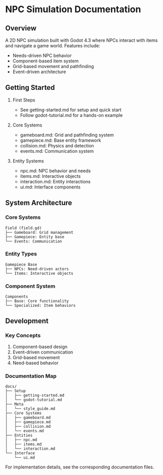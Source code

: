 # NPC Simulation Documentation

## Overview

A 2D NPC simulation built with Godot 4.3 where NPCs interact with items and navigate a game world. Features include:
- Needs-driven NPC behavior
- Component-based item system
- Grid-based movement and pathfinding
- Event-driven architecture

## Getting Started

1. First Steps
   - See getting-started.md for setup and quick start
   - Follow godot-tutorial.md for a hands-on example

2. Core Systems
   - gameboard.md: Grid and pathfinding system
   - gamepiece.md: Base entity framework
   - collision.md: Physics and detection
   - events.md: Communication system

3. Entity Systems
   - npc.md: NPC behavior and needs
   - items.md: Interactive objects
   - interaction.md: Entity interactions
   - ui.md: Interface components

## System Architecture

### Core Systems
```
Field (field.gd)
├── Gameboard: Grid management
├── Gamepiece: Entity base
└── Events: Communication
```

### Entity Types
```
Gamepiece Base
├── NPCs: Need-driven actors
└── Items: Interactive objects
```

### Component System
```
Components
├── Base: Core functionality
└── Specialized: Item behaviors
```

## Development

### Key Concepts
1. Component-based design
2. Event-driven communication
3. Grid-based movement
4. Need-based behavior

### Documentation Map
```
docs/
├── Setup
│   ├── getting-started.md
│   └── godot-tutorial.md
├── Meta
│   └── style_guide.md
├── Core Systems
│   ├── gameboard.md
│   ├── gamepiece.md
│   ├── collision.md
│   └── events.md
├── Entities
│   ├── npc.md
│   ├── items.md
│   └── interaction.md
└── Interface
    └── ui.md
```

For implementation details, see the corresponding documentation files.
